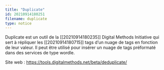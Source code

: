 ```yaml
---
title: "Duplicate"
id: 20210914180251
filename: duplicate
type: notice
---
```


Duplicate est un outil de la [[20210914180235]] Digital Methods Initiative qui sert à répliquer les [[20210914180715]] tags d’un nuage de tags en fonction de leur valeur. Il peut être utilisé pour insérer un nuage de tags préformaté dans des services de type wordle.

Site web : <https://tools.digitalmethods.net/beta/deduplicate/>


